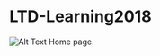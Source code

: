 # LTD-Learning2018
![Alt Text](https://media.giphy.com/media/41xwbOHpzjKlQ5nqWt/giphy.gif)
Home page.
